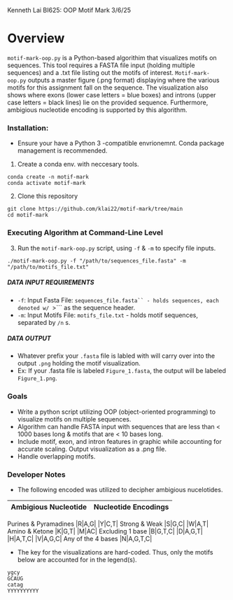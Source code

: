 Kenneth Lai 
BI625: OOP Motif Mark 
3/6/25 

# Overview 
```motif-mark-oop.py``` is a Python-based algorithim that visualizes motifs on sequences. This tool requires a FASTA file input (holding multiple sequences) and a .txt file listing out the motifs of interest. ```Motif-mark-oop.py``` outputs a master figure (.png format) displaying where the various motifs for this assignment fall on the sequence. The visualization also shows where exons (lower case letters = blue boxes) and introns (upper case letters = black lines) lie on the provided sequence. Furthermore, ambigious nucleotide encoding is supported by this algorithm. 

### Installation: 
* Ensure your have a Python 3 -compatible envrionemnt. Conda package management is recommended. 
1. Create a conda env. with neccesary tools. 
```
conda create -n motif-mark
conda activate motif-mark 
```
2. Clone this repository 
```
git clone https://github.com/klai22/motif-mark/tree/main
cd motif-mark
```

### Executing Algorithm at Command-Line Level 
3. Run the ```motif-mark-oop.py``` script, using ```-f``` & ```-m``` to specify file inputs. 
```
./motif-mark-oop.py -f "/path/to/sequences_file.fasta" -m "/path/to/motifs_file.txt"
```
##### DATA INPUT REQUIREMENTS 
* ```-f```: Input Fasta File: ```sequences_file.fasta`` - holds sequences, each denoted w/ ```>``` as the sequence header. 
* ```-m```: Input Motifs File: ```motifs_file.txt``` - holds motif sequences, separated by ```/n``` s. 

##### DATA OUTPUT 
* Whatever prefix your ```.fasta``` file is labled with will carry over into the output ```.png``` holding the motif visualization. 
* Ex: If your .fasta file is labeled ```Figure_1.fasta```, the output will be labeled ```Figure_1.png```. 


### Goals
* Write a python script utilizing OOP (object-oriented programming) to visualize motifs on multiple sequences. 
* Algorithm can handle FASTA input with sequences that are less than < 1000 bases long & motifs that are < 10 bases long. 
* Include motif, exon, and intron features in graphic while accounting for accurate scaling. Output visualization as a .png file. 
* Handle overlapping motifs. 


### Developer Notes 


* The following encoded was utilized to decipher ambigious nucelotides. 

| Ambigious Nucleotide | Nucleotide Encodings |
|---|---|
Purines & Pyramadines
|R|A,G|
|Y|C,T|
Strong & Weak 
|S|G,C|
|W|A,T|
Amino & Ketone
|K|G,T|
|M|AC|
Excluding 1 base
|B|G,T,C|
|D|A,G,T|
|H|A,T,C|
|V|A,G,C|
Any of the 4 bases
|N|A,G,T,C|

* The key for the visualizations are hard-coded. Thus, only the motifs below are accounted for in the legend(s). 
```
ygcy
GCAUG
catag
YYYYYYYYYY
```

